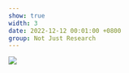 ```yaml
---
show: true
width: 3
date: 2022-12-12 00:01:00 +0800
group: Not Just Research
---
```

<div>
<img src="{{ 'assets/images/etc/7.JPG' | relative_url }}" class="img-fluid rounded" >
</div>
